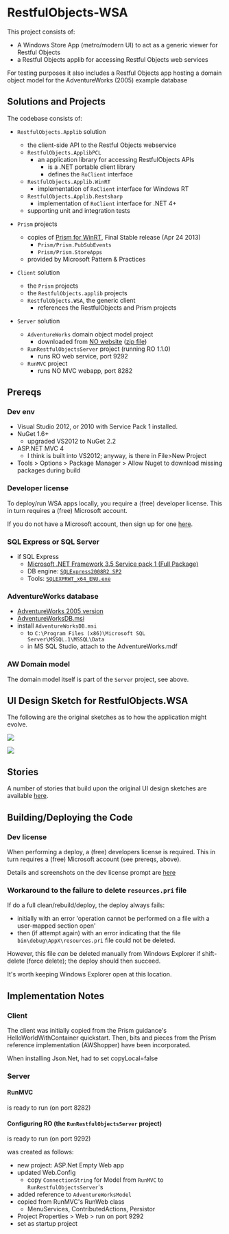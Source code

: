 RestfulObjects-WSA
==================

This project consists of:

* A Windows Store App (metro/modern UI) to act as a generic viewer for Restful Objects
* a Restful Objects applib for accessing Restful Objects web services

For testing purposes it also includes a Restful Objects app hosting a domain object model for the AdventureWorks (2005) example database


## Solutions and Projects

The codebase consists of:

* `RestfulObjects.Applib` solution
   - the client-side API to the Restful Objects webservice
   - `RestfulObjects.ApplibPCL`
      - an application library for accessing RestfulObjects APIs
         - is a .NET portable client library
         - defines the `RoClient` interface
   - `RestfulObjects.Applib.WinRT`
      - implementation of `RoClient` interface for Windows RT
   - `RestfulObjects.Applib.Restsharp`
      - implementation of `RoClient` interface for .NET 4+
   - supporting unit and integration tests

* `Prism` projects
   - copies of [Prism for WinRT](http://prismwindowsruntime.codeplex.com/releases), Final Stable release (Apr 24 2013)
     - `Prism/Prism.PubSubEvents`
     - `Prism/Prism.StoreApps`
   - provided by Microsoft Pattern & Practices   

* `Client` solution
   - the `Prism` projects
   - the `RestfulObjects.applib` projects
   - `RestfulObjects.WSA`, the generic client
      - references the RestfulObjects and Prism projects

* `Server` solution
   - `AdventureWorks` domain object model project
      - downloaded from [NO website](http://nakedobjects.codeplex.com/releases/view/100899) ([zip file](http://nakedobjects.codeplex.com/downloads/get/609253))
   - `RunRestfulObjectsServer` project (running RO 1.1.0)
      - runs RO web service, port 9292
   - `RunMVC` project
      - runs NO MVC webapp, port 8282


## Prereqs

### Dev env
- Visual Studio 2012, or 2010 with Service Pack 1 installed.
- NuGet 1.6+
  - upgraded VS2012 to NuGet 2.2
- ASP.NET MVC 4
  - I think is built into VS2012; anyway, is there in File>New Project
- Tools > Options > Package Manager > Allow Nuget to download missing packages during build


### Developer license

To deploy/run WSA apps locally, you require a (free) developer license.  This in turn requires a (free) Microsoft account.

If you do not have a Microsoft account, then sign up for one [here](https://signup.live.com/signup.aspx?lic=1).



### SQL Express or SQL Server

* if SQL Express
  - [Microsoft .NET Framework 3.5 Service pack 1 (Full Package)](http://www.microsoft.com/en-gb/download/details.aspx?id=25150)
  - DB engine: [`SQLExpress2008R2 SP2`](http://www.microsoft.com/en-gb/download/details.aspx?id=30438)
  - Tools: [`SQLEXPRWT_x64_ENU.exe`](http://download.microsoft.com/download/0/4/B/04BE03CD-EAF3-4797-9D8D-2E08E316C998/SQLEXPRWT_x64_ENU.exe)

### AdventureWorks database
- [AdventureWorks 2005 version](http://msftdbprodsamples.codeplex.com/releases/view/4004)
- [AdventureWorksDB.msi](http://msftdbprodsamples.codeplex.com/downloads/get/11753)
- install `AdventureWorksDB.msi`
  - to `C:\Program Files (x86)\Microsoft SQL Server\MSSQL.1\MSSQL\Data`
  - in MS SQL Studio, attach to the AdventureWorks.mdf

### AW Domain model

The domain model itself is part of the `Server` project, see above.

## UI Design Sketch for RestfulObjects.WSA

The following are the original sketches as to how the application might evolve.

![](https://github.com/danhaywood/restfulobjects-wsa/blob/master/specs/mockups/Slide1.PNG?raw=true)

![](https://github.com/danhaywood/restfulobjects-wsa/blob/master/specs/mockups/Slide2.PNG?raw=true)

## Stories

A number of stories that build upon the original UI design sketches are available [here](https://github.com/danhaywood/restfulobjects-wsa/tree/master/specs/stories).  


## Building/Deploying the Code

### Dev license

When performing a deploy, a (free) developers license is required.  This in turn requires a (free) Microsoft account (see prereqs, above).

Details and screenshots on the dev license prompt are [here](http://www.c-sharpcorner.com/UploadFile/7e39ca/how-to-renew-developer-license-for-windows-store-apps/)


### Workaround to the failure to delete `resources.pri` file

If do a full clean/rebuild/deploy, the deploy always fails:

- initially with an error 'operation cannot be performed on a file with a user-mapped section open'
- then (if attempt again) with an error indicating that the file `bin\debug\AppX\resources.pri` file could not be deleted.

However, this file *can* be deleted manually from Windows Explorer if shift-delete (force delete); the deploy should then succeed.

It's worth keeping Windows Explorer open at this location.

## Implementation Notes

### Client

The client was initially copied from the Prism guidance's HelloWorldWithContainer quickstart.  Then, bits and pieces from the Prism reference implementation (AWShopper) have been incorporated.

When installing Json.Net, had to set copyLocal=false

### Server

#### RunMVC

is ready to run (on port 8282)

#### Configuring RO (the `RunRestfulObjectsServer` project)

is ready to run (on port 9292)

was created as follows:

- new project: ASP.Net Empty Web app
- updated Web.Config
  - copy `ConnectionString` for Model from `RunMVC` to `RunRestfulObjectsServer`'s
- added reference to `AdventureWorksModel`
- copied from RunMVC's RunWeb class
  - MenuServices, ContributedActions, Persistor
- Project Properties > Web > run on port 9292
- set as startup project



